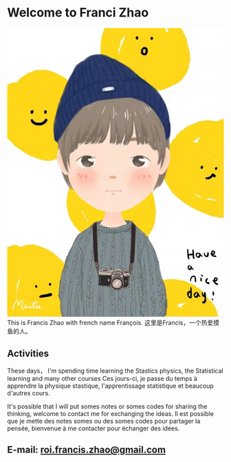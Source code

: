 # Welcome to Franci Zhao
![Francis](https://github.com/FrancisZhaoRoi/Homepage/blob/main/photos/f293f88892176a945e84a34670dd386.jpg "Francis")
This is Francis Zhao with french name François.
这里是Francis，一个热爱摸鱼的人。
## Activities

These days， I'm spending time learning the Stastics physics, the Statistical learning and many other courses
Ces jours-ci, je passe du temps à apprendre la physique stastique, l'apprentissage statistique et beaucoup d'autres cours.

It's possible that I will put somes notes or somes codes for sharing the thinking, welcome to contact me for exchanging the ideas.
Il est possible que je mette des notes somes ou des somes codes pour partager la pensée, bienvenue à me contacter pour échanger des idées.




## E-mail: roi.francis.zhao@gmail.com


